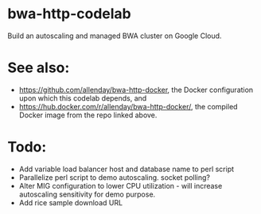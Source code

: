 # bwa-http-codelab
Build an autoscaling and managed BWA cluster on Google Cloud.

# See also:
* https://github.com/allenday/bwa-http-docker, the Docker configuration upon which this codelab depends, and
* https://hub.docker.com/r/allenday/bwa-http-docker/, the compiled Docker image from the repo linked above.

# Todo:
* Add variable load balancer host and database name to perl script
* Parallelize perl script to demo autoscaling. socket polling?
* Alter MIG configuration to lower CPU utilization - will increase autoscaling sensitivity for demo purpose.
* Add rice sample download URL
